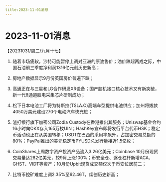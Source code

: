 ```yaml
---
title:2023-11-01消息
---
```

# 2023-11-01消息
【20231031/周二/九月十七】

1. 随着市场疲软，沙特可能暂停上调对亚洲的原油售价；油价跌超两成之际，中国石油前三季度净利润1316亿元创历史新高；

2. 房地产数据显示9月份英国房价普遍下跌；

3. 高通正在与三星和LG合作研发XR设备；国产脑机接口核心技术又有新突破，新一代8通道脑电采集芯片研制成功；

4. 松下日本电池工厂将为特斯拉(TSLA.O)高端车型提供电池供应；加州将拨款4050万美元建设270个电动汽车快充桩；

5. 渣打银行旗下加密公司Zodia Custody在香港推出其服务；Uniswap基金会约16小时向OKX存入165万枚UIN；HashKey宣布即将发行平台代币HSK；稳定币活动也正在从美国转移；USDT在巴西的采用率飙升，占加密交易总额的80%；PayPal推出的美元稳定币PYUSD总发行量接近1.5亿枚；

6. CoinShares上周数字资产投资产品流入3.26亿美元；Coinbase 10月份现货交易量达282亿美元，较9月上涨100%；币安全仓、逐仓杠杆新增ACA、GHST、VIDT等资产；10月份Upbit现货成交额仅次于币安位居前二；

7. 比特币挖矿难度上调2.35%至62.46T，续创历史新高；